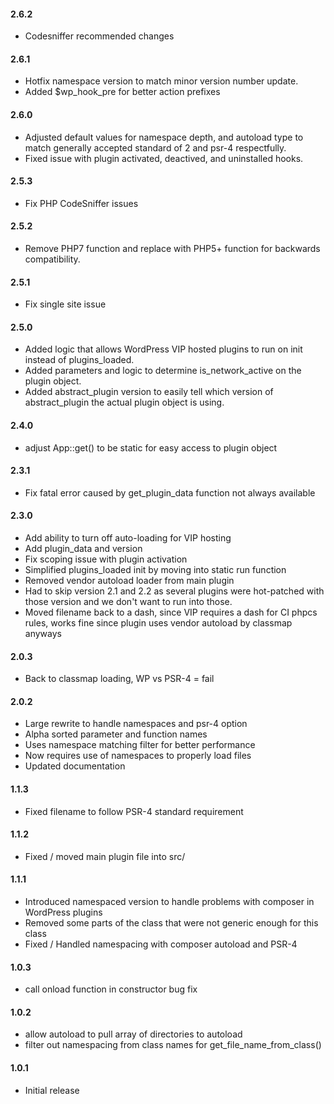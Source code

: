 #### 2.6.2
* Codesniffer recommended changes

#### 2.6.1
* Hotfix namespace version to match minor version number update.
* Added $wp_hook_pre for better action prefixes

#### 2.6.0
* Adjusted default values for namespace depth, and autoload type to match generally accepted standard of 2 and psr-4 respectfully.
* Fixed issue with plugin activated, deactived, and uninstalled hooks.

#### 2.5.3
* Fix PHP CodeSniffer issues 

#### 2.5.2
* Remove PHP7 function and replace with PHP5+ function for backwards compatibility.

#### 2.5.1
* Fix single site issue

#### 2.5.0
* Added logic that allows WordPress VIP hosted plugins to run on init instead of plugins_loaded.
* Added parameters and logic to determine is_network_active on the plugin object.
* Added abstract_plugin version to easily tell which version of abstract_plugin the actual plugin object is using.

#### 2.4.0
* adjust App::get() to be static for easy access to plugin object

#### 2.3.1
* Fix fatal error caused by get_plugin_data function not always available

#### 2.3.0
* Add ability to turn off auto-loading for VIP hosting
* Add plugin_data and version
* Fix scoping issue with plugin activation
* Simplified plugins_loaded init by moving into static run function
* Removed vendor autoload loader from main plugin
* Had to skip version 2.1 and 2.2 as several plugins were hot-patched with those version and we don't want to run into those.
* Moved filename back to a dash, since VIP requires a dash for CI phpcs rules, works fine since plugin uses vendor autoload by classmap anyways

#### 2.0.3
* Back to classmap loading, WP vs PSR-4 = fail

#### 2.0.2
* Large rewrite to handle namespaces and psr-4 option
* Alpha sorted parameter and function names
* Uses namespace matching filter for better performance
* Now requires use of namespaces to properly load files
* Updated documentation

#### 1.1.3
* Fixed filename to follow PSR-4 standard requirement

#### 1.1.2
* Fixed / moved main plugin file into src/

#### 1.1.1
* Introduced namespaced version to handle problems with composer in WordPress plugins
* Removed some parts of the class that were not generic enough for this class
* Fixed / Handled namespacing with composer autoload and PSR-4

#### 1.0.3
* call onload function in constructor bug fix

#### 1.0.2
* allow autoload to pull array of directories to autoload
* filter out namespacing from class names for get_file_name_from_class()

#### 1.0.1
* Initial release